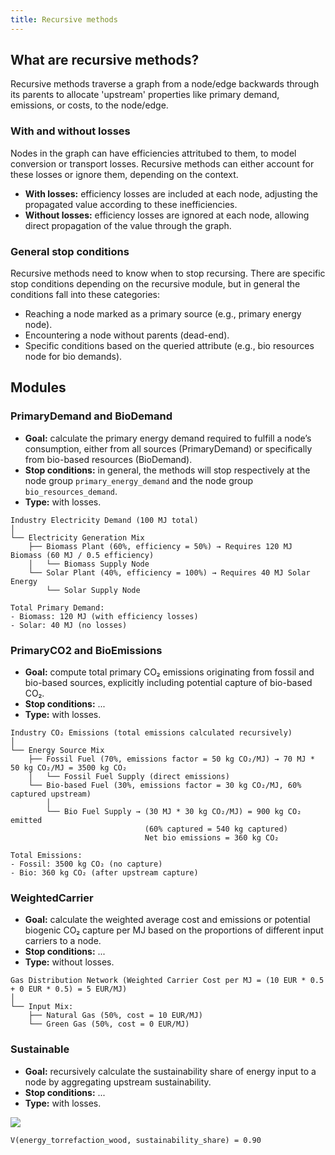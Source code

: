```yaml
---
title: Recursive methods
---
```


## What are recursive methods?
Recursive methods traverse a graph from a node/edge backwards through its parents to allocate 'upstream' properties like primary demand, emissions, or costs, to the node/edge.

### With and without losses
Nodes in the graph can have efficiencies attritubed to them, to model conversion or transport losses. Recursive methods can either account for these losses or ignore them, depending on the context.

- **With losses:** efficiency losses are included at each node, adjusting the propagated value according to these inefficiencies.
- **Without losses:** efficiency losses are ignored at each node, allowing direct propagation of the value through the graph.

### General stop conditions
Recursive methods need to know when to stop recursing. There are specific stop conditions depending on the recursive module, but in general the conditions fall into these categories:
- Reaching a node marked as a primary source (e.g., primary energy node).
- Encountering a node without parents (dead-end).
- Specific conditions based on the queried attribute (e.g., bio resources node for bio demands).

## Modules

### PrimaryDemand and BioDemand
- **Goal:** calculate the primary energy demand required to fulfill a node’s consumption, either from all sources (PrimaryDemand) or specifically from bio-based resources (BioDemand).
- **Stop conditions:** in general, the methods will stop respectively at the node group `primary_energy_demand` and the node group `bio_resources_demand`.
- **Type:** with losses.

```
Industry Electricity Demand (100 MJ total)
│
└── Electricity Generation Mix
    ├── Biomass Plant (60%, efficiency = 50%) → Requires 120 MJ Biomass (60 MJ / 0.5 efficiency)
    │   └── Biomass Supply Node
    └── Solar Plant (40%, efficiency = 100%) → Requires 40 MJ Solar Energy
        └── Solar Supply Node

Total Primary Demand:
- Biomass: 120 MJ (with efficiency losses)
- Solar: 40 MJ (no losses)
```

### PrimaryCO2 and BioEmissions
- **Goal:** compute total primary CO₂ emissions originating from fossil and bio-based sources, explicitly including potential capture of bio-based CO₂.
- **Stop conditions:** ...
- **Type:** with losses.

```
Industry CO₂ Emissions (total emissions calculated recursively)
│
└── Energy Source Mix
    ├── Fossil Fuel (70%, emissions factor = 50 kg CO₂/MJ) → 70 MJ * 50 kg CO₂/MJ = 3500 kg CO₂
    │   └── Fossil Fuel Supply (direct emissions)
    └── Bio-based Fuel (30%, emissions factor = 30 kg CO₂/MJ, 60% captured upstream)
        │
        └── Bio Fuel Supply → (30 MJ * 30 kg CO₂/MJ) = 900 kg CO₂ emitted
                              (60% captured = 540 kg captured)
                              Net bio emissions = 360 kg CO₂

Total Emissions:
- Fossil: 3500 kg CO₂ (no capture)
- Bio: 360 kg CO₂ (after upstream capture)
```

### WeightedCarrier
- **Goal:** calculate the weighted average cost and emissions or potential biogenic CO₂ capture  per MJ based on the proportions of different input carriers to a node.
- **Stop conditions:** ...
- **Type:** without losses.

```
Gas Distribution Network (Weighted Carrier Cost per MJ = (10 EUR * 0.5 + 0 EUR * 0.5) = 5 EUR/MJ)
│
└── Input Mix:
    ├── Natural Gas (50%, cost = 10 EUR/MJ)
    └── Green Gas (50%, cost = 0 EUR/MJ)

```

### Sustainable
- **Goal:** recursively calculate the sustainability share of energy input to a node by aggregating upstream sustainability.
- **Stop conditions:** ...
- **Type:** with losses.

<div style={{ textAlign: "center" }}>
  <img
    src="/img/docs/contrib/recursive-methods-sustainable.png"
  />
</div>

```
V(energy_torrefaction_wood, sustainability_share) = 0.90
```
